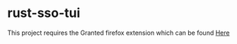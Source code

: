 ﻿# rust-sso-tui


This project requires the Granted firefox extension which can be found [Here](https://addons.mozilla.org/en-US/firefox/addon/granted/)
